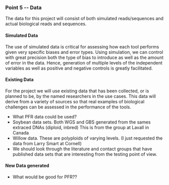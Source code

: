 ### Point 5 -- Data

The data for this project will consist of both simulated reads/sequences and actual biological reads and sequences.

#### Simulated Data

The use of simulated data is critical for assessing how each tool performs given very specific biases and error types. Using simulation, we can control with great precision both the type of bias to introduce as well as the amount of error in the data. Hence, generation of multiple levels of the independent variables as well as positive and negative controls is greatly facilitated. 

#### Existing Data

For the project we will use existing data that has been collected, or is planned to be, by the named researchers in the use cases. This data will derive from a variety of sources so that real examples of biological challenges can be assessed in the performance of the tools.

* What PFR data could be used?
* Soybean data sets. Both WGS and GBS generated from the sames extraced DNAs (diploid, inbred) This is from the group at Lavall in Canada
* Willow data. These are polyploids of varying levels. (I just requested the data from Larry Smart at Cornell)
* We should look through the literature and contact groups that have published data sets that are interesting from the testing point of view.

#### New Data generated

* What would be good for PFR??
